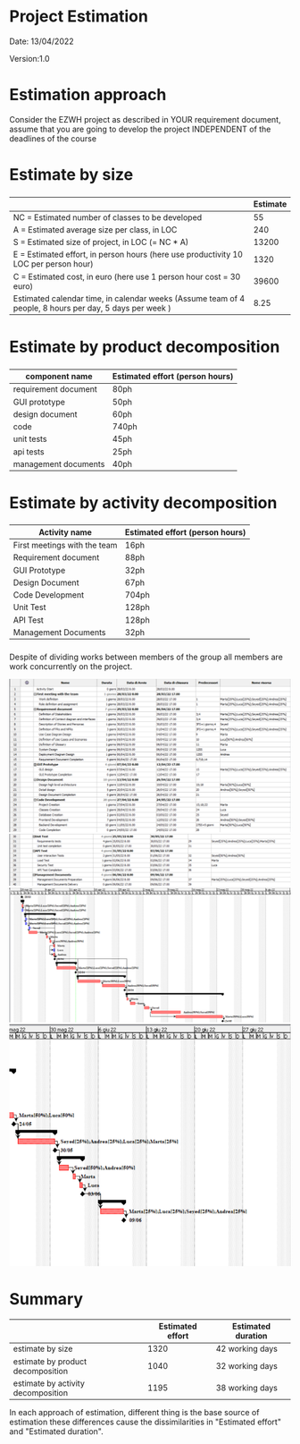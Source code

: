 # Project Estimation  

Date: 13/04/2022

Version:1.0

# Estimation approach
Consider the EZWH  project as described in YOUR requirement document, assume that you are going to develop the project INDEPENDENT of the deadlines of the course
# Estimate by size
### 
|             | Estimate                        |             
| ----------- | ------------------------------- |  
| NC =  Estimated number of classes to be developed   |55                             |             
|  A = Estimated average size per class, in LOC       |240                           | 
| S = Estimated size of project, in LOC (= NC * A) |13200 |
| E = Estimated effort, in person hours (here use productivity 10 LOC per person hour)  |1320                                     |   
| C = Estimated cost, in euro (here use 1 person hour cost = 30 euro) |39600 | 
| Estimated calendar time, in calendar weeks (Assume team of 4 people, 8 hours per day, 5 days per week ) |8.25                   |               


# Estimate by product decomposition
### 
|         component name    | Estimated effort (person hours)   |             
| ----------- | ------------------------------- | 
|requirement document    |80ph |
| GUI prototype |50ph|
|design document |60ph|
|code |740ph|
| unit tests |45ph|
| api tests |25ph|
| management documents  |40ph|



# Estimate by activity decomposition
### 
|         Activity name    | Estimated effort (person hours)   |             
| ----------- | ------------------------------- | 
| First meetings with the team | 16ph |
| Requirement document | 88ph |
| GUI Prototype | 32ph |
| Design Document | 67ph|
| Code Development | 704ph |
| Unit Test | 128ph |
| API Test | 128ph |
| Management Documents | 32ph |
	

###
 Despite of dividing works between members of the group all members are work concurrently on the project.

![Gantt Diagram](./Gantt_Diagram/Gantt_Diagram1.png)
![Gantt Diagram](./Gantt_Diagram/Gantt_Diagram2.png)
![Gantt Diagram](./Gantt_Diagram/Gantt_Diagram3.png)
![Gantt Diagram](./Gantt_Diagram/Gantt_Diagram4.png)
# Summary


|             | Estimated effort                        |   Estimated duration |          
| ----------- | ------------------------------- | ---------------|
| estimate by size |1320|42 working days|
| estimate by product decomposition |1040| 32 working days
| estimate by activity decomposition |1195|38 working days

In each approach of estimation, different thing is the base source of estimation these differences cause the dissimilarities in "Estimated effort" and "Estimated duration".
